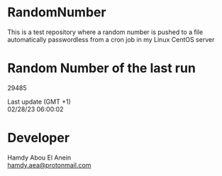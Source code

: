 # RandomNumber    
This is a test repository where a random number is pushed to a file automatically passwordless from a cron job in my Linux CentOS server    
# Random Number of the last run   
29485
      
Last update (GMT +1)    
02/28/23 06:00:02
# Developer    
Hamdy Abou El Anein   
hamdy.aea@protonmail.com
